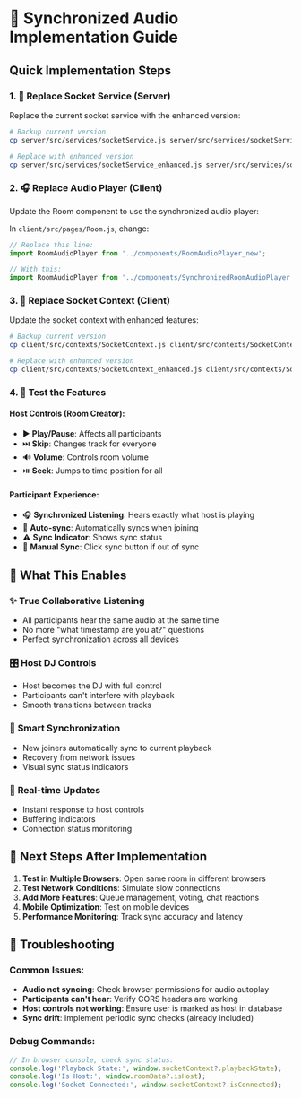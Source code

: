 # 🎵 Synchronized Audio Implementation Guide

## Quick Implementation Steps

### 1. 🔄 Replace Socket Service (Server)
Replace the current socket service with the enhanced version:

```bash
# Backup current version
cp server/src/services/socketService.js server/src/services/socketService_backup.js

# Replace with enhanced version
cp server/src/services/socketService_enhanced.js server/src/services/socketService.js
```

### 2. 🎧 Replace Audio Player (Client)
Update the Room component to use the synchronized audio player:

In `client/src/pages/Room.js`, change:
```javascript
// Replace this line:
import RoomAudioPlayer from '../components/RoomAudioPlayer_new';

// With this:
import RoomAudioPlayer from '../components/SynchronizedRoomAudioPlayer';
```

### 3. 🔌 Replace Socket Context (Client)
Update the socket context with enhanced features:

```bash
# Backup current version
cp client/src/contexts/SocketContext.js client/src/contexts/SocketContext_backup.js

# Replace with enhanced version
cp client/src/contexts/SocketContext_enhanced.js client/src/contexts/SocketContext.js
```

### 4. 🎯 Test the Features

#### Host Controls (Room Creator):
- ▶️ **Play/Pause**: Affects all participants
- ⏭️ **Skip**: Changes track for everyone  
- 🔊 **Volume**: Controls room volume
- ⏯️ **Seek**: Jumps to time position for all

#### Participant Experience:
- 🎧 **Synchronized Listening**: Hears exactly what host is playing
- 🔄 **Auto-sync**: Automatically syncs when joining
- ⚠️ **Sync Indicator**: Shows sync status
- 🔄 **Manual Sync**: Click sync button if out of sync

## 🌟 What This Enables

### ✨ **True Collaborative Listening**
- All participants hear the same audio at the same time
- No more "what timestamp are you at?" questions
- Perfect synchronization across all devices

### 🎛️ **Host DJ Controls**
- Host becomes the DJ with full control
- Participants can't interfere with playback
- Smooth transitions between tracks

### 🔄 **Smart Synchronization**
- New joiners automatically sync to current playback
- Recovery from network issues
- Visual sync status indicators

### 📱 **Real-time Updates**
- Instant response to host controls
- Buffering indicators
- Connection status monitoring

## 🚀 Next Steps After Implementation

1. **Test in Multiple Browsers**: Open same room in different browsers
2. **Test Network Conditions**: Simulate slow connections
3. **Add More Features**: Queue management, voting, chat reactions
4. **Mobile Optimization**: Test on mobile devices
5. **Performance Monitoring**: Track sync accuracy and latency

## 🐛 Troubleshooting

### Common Issues:
- **Audio not syncing**: Check browser permissions for audio autoplay
- **Participants can't hear**: Verify CORS headers are working
- **Host controls not working**: Ensure user is marked as host in database
- **Sync drift**: Implement periodic sync checks (already included)

### Debug Commands:
```javascript
// In browser console, check sync status:
console.log('Playback State:', window.socketContext?.playbackState);
console.log('Is Host:', window.roomData?.isHost);
console.log('Socket Connected:', window.socketContext?.isConnected);
```

